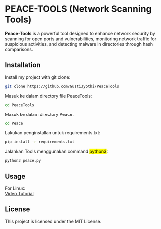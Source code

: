 # PEACE-TOOLS (Network Scanning Tools)

**Peace-Tools** is a powerful tool designed to enhance network security by scanning for open ports and vulnerabilities, monitoring network traffic for suspicious activities, and detecting malware in directories through hash comparisons.

## Installation

<p>Install my project with git clone:</p>

```bash
git clone https://github.com/GustiJyothi/PeaceTools
```

<p>Masuk ke dalam directory file PeaceTools:</p>

```bash
cd PeaceTools
```

<p>Masuk ke dalam directory Peace:</p>

```bash
cd Peace
```

<p>Lakukan penginstallan untuk requirements.txt:</p>

```bash
pip install -r requirements.txt
```

<p>Jalankan Tools menggunakan command <mark>python3</mark>:</p>

```bash
python3 peace.py
```

## Usage

For Linux:  
[Video Tutorial](https://youtu.be/6Oj_xnx_g60?si=swKq4NqR8eYB4Inf)

## License

This project is licensed under the MIT License.
```
